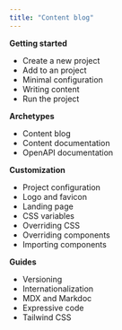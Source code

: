 ```yaml
---
title: "Content blog"
---
```




**Getting started**

- Create a new project
- Add to an project
- Minimal configuration
- Writing content
- Run the project

**Archetypes**

- Content blog
- Content documentation
- OpenAPI documentation

**Customization**

- Project configuration
- Logo and favicon
- Landing page
- CSS variables
- Overriding CSS
- Overriding components
- Importing components

**Guides**

- Versioning
- Internationalization
- MDX and Markdoc
- Expressive code
- Tailwind CSS

